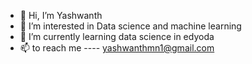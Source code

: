 - 👋 Hi, I’m Yashwanth
- 👀 I’m interested in Data science and machine learning
- 🌱 I’m currently learning data science in edyoda
- 📫 to reach me ---- yashwanthmn1@gmail.com
